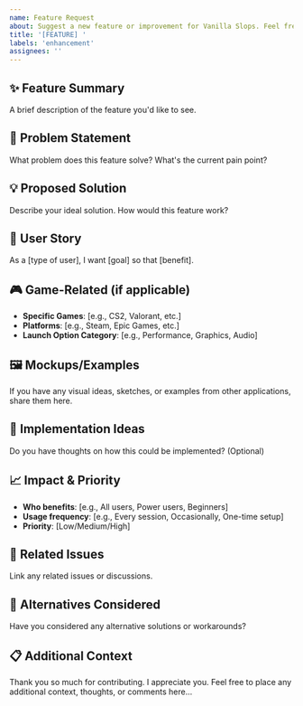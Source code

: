 ```yaml
---
name: Feature Request
about: Suggest a new feature or improvement for Vanilla Slops. Feel free to show off or get a little fancy.
title: '[FEATURE] '
labels: 'enhancement'
assignees: ''
---
```


## ✨ Feature Summary
A brief description of the feature you'd like to see.

## 🎯 Problem Statement
What problem does this feature solve? What's the current pain point?

## 💡 Proposed Solution
Describe your ideal solution. How would this feature work?

## 🔄 User Story
As a [type of user], I want [goal] so that [benefit].

## 🎮 Game-Related (if applicable)
- **Specific Games**: [e.g., CS2, Valorant, etc.]
- **Platforms**: [e.g., Steam, Epic Games, etc.]
- **Launch Option Category**: [e.g., Performance, Graphics, Audio]

## 🖼️ Mockups/Examples
If you have any visual ideas, sketches, or examples from other applications, share them here.

## 🚀 Implementation Ideas
Do you have thoughts on how this could be implemented? (Optional)

## 📈 Impact & Priority
- **Who benefits**: [e.g., All users, Power users, Beginners]
- **Usage frequency**: [e.g., Every session, Occasionally, One-time setup]
- **Priority**: [Low/Medium/High]

## 🔗 Related Issues
Link any related issues or discussions.

## 🤔 Alternatives Considered
Have you considered any alternative solutions or workarounds?

## 📋 Additional Context
Thank you so much for contributing. I appreciate you.
Feel free to place any additional context, thoughts, or comments here...